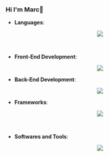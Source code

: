 ### Hi I'm Marc👋

- **Languages**:
    
<p align="center">
    <a href="https://skillicons.dev">
        <img src="https://skillicons.dev/icons?i=java,py,bash,powershell" />
    </a>
</p>

<br>   
    
- **Front-End Development**:
<p align="center">
    <a href="https://skillicons.dev">
        <img src="https://skillicons.dev/icons?i=html,css,js,scss" />
    </a>
</p>

- **Back-End Development**:
<p align="center">
    <a href="https://skillicons.dev">
        <img src="https://skillicons.dev/icons?i=SQL" />
    </a>
</p>

- **Frameworks**:
<p align="center">
    <a href="https://skillicons.dev">
        <img src="https://skillicons.dev/icons?i=vue" />
    </a>
</p>
  

  

<br>

- **Softwares and Tools**:

<p align="center">
    <a href="https://skillicons.dev">
        <img src="https://skillicons.dev/icons?i=git,github,gitlab,vscode,linux,mongo" />
    </a>
</p>

<br>

